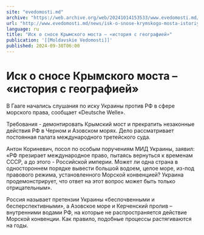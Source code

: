 ```yaml
---
site: "evedomosti.md"
archive: "https://web.archive.org/web/20241014153533/www.evedomosti.md/news/isk-o-snose-krymskogo-mosta-istoriya-s-geografiej"
url: "http://www.evedomosti.md/news/isk-o-snose-krymskogo-mosta-istoriya-s-geografiej"
language: ru
title: "Иск о сносе Крымского моста – «история с географией»"
publication: '[[Moldavskie Vedomosti]]'
published: 2024-09-30T06:00
---
```


# Иск о сносе Крымского моста – «история с географией»

В Гааге начались слушания по иску Украины против РФ в сфере морского права, сообщает «Deutsche Welle».

Требования - демонтировать Крымский мост и прекратить незаконные действия РФ в Черном и Азовском морях. Дело рассматривает постоянная палата международного третейского суда.

Антон Кориневич, посол по особым поручениям МИД Украины, заявил: «РФ презирает международное право, пытаясь вернуться к временам СССР, а до этого - Российской империи. Может ли одна страна в одностороннем порядке вывести большой водоем, целое море, из-под правового режима, установленного Морской конвенцией? Украина продемонстрирует, что ответ на этот вопрос может быть только отрицательным».

Россия называет претензии Украины «беспочвенными и бесперспективными», а Азовское море и Керченский пролив – внутренними водами РФ, на которые не распространяется действие Морской конвенции. Как правило, подобные процессы растягиваются на годы.